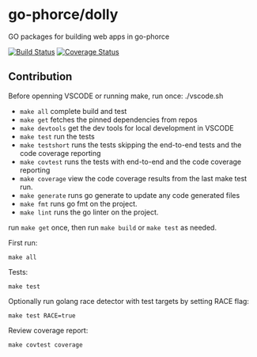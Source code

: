 # go-phorce/dolly

GO packages for building web apps in go-phorce

[![Build Status](https://travis-ci.org/go-phorce/dolly.svg?branch=master)](https://travis-ci.org/go-phorce/dolly)
[![Coverage Status](https://coveralls.io/repos/github/go-phorce/dolly/badge.svg?branch=master)](https://coveralls.io/github/go-phorce/dolly?branch=master)

## Contribution

Before openning VSCODE or running make, run once:
    ./vscode.sh

* `make all` complete build and test
* `make get` fetches the pinned dependencies from repos
* `make devtools` get the dev tools for local development in VSCODE
* `make test` run the tests
* `make testshort` runs the tests skipping the end-to-end tests and the code coverage reporting
* `make covtest` runs the tests with end-to-end and the code coverage reporting
* `make coverage` view the code coverage results from the last make test run.
* `make generate` runs go generate to update any code generated files
* `make fmt` runs go fmt on the project.
* `make lint` runs the go linter on the project.

run `make get` once, then run `make build` or `make test` as needed.

First run:

    make all

Tests:

    make test

Optionally run golang race detector with test targets by setting RACE flag:

    make test RACE=true

Review coverage report:

    make covtest coverage
